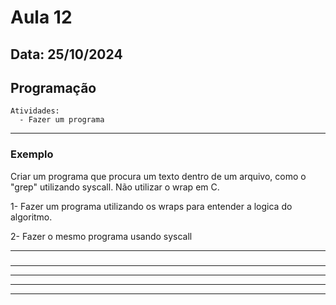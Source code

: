 # Aula 12
## Data: 25/10/2024

## Programação

```
Atividades:
  - Fazer um programa
```

----------------------------------------------------------------------------------------------------------------------------------------------------------------------------------------------------------------
###  Exemplo

Criar um programa que procura um texto dentro de um arquivo, como o "grep" utilizando syscall. Não utilizar o wrap em C.

1- Fazer um programa utilizando os wraps para entender a logica do algoritmo.

2- Fazer o mesmo programa usando syscall

----------------------------------------------------------------------------------------------------------------------------------------------------------------------------------------------------------------
### 

----------------------------------------------------------------------------------------------------------------------------------------------------------------------------------------------------------------

----------------------------------------------------------------------------------------------------------------------------------------------------------------------------------------------------------------

----------------------------------------------------------------------------------------------------------------------------------------------------------------------------------------------------------------

----------------------------------------------------------------------------------------------------------------------------------------------------------------------------------------------------------------
